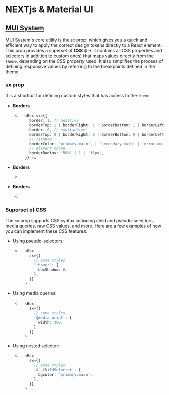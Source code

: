 # NEXTjs & Material UI




## [MUI System](https://mui.com/system/getting-started/)
MUI System's core utility is the `sx` prop, which gives you a quick and efficient way to apply the correct design tokens directly to a React element.
This prop provides a superset of **CSS** (i.e. it contains all CSS properties and selectors in addition to custom ones) that maps values directly from the `theme`, depending on the CSS property used. 
It also simplifies the process of defining responsive values by referring to the breakpoints defined in the theme.

### sx prop
It is a shortcut for defining custom styles that has access to the `theme`.

+ **Borders**
  + ```typescript
      <Box sx={{
        border: 1, // additive
        borderTop: 1 | borderRight: 1 | borderBottom: 1 | borderLeft: 1,
        border: 0, // subtractive
        borderTop: 0 | borderRight: 0 | borderBottom: 0 | borderLeft: 0,
        // rainbow
        borderColor: 'primary.main', | 'secondary.main' | 'error.main' | 'grey.500' | 'text.primary',
        // element shape
        borderRadius: '50%' | 1 | '16px',       
      }} >…
    ```
+ **Borders**
  + ```typescript


    ```
+ **Borders**
  + ```typescript


    ```



### Superset of CSS
The `sx` prop supports CSS syntax including child and pseudo-selectors, media queries, raw CSS values, and more. 
Here are a few examples of how you can implement these CSS features:

* Using pseudo-selectors:
  + ```typescript
      <Box
        sx={{
          // some styles
          ":hover": {
            boxShadow: 6,
          },
        }}
      >
    ```
* Using media queries:
  + ```typescript
      <Box
        sx={{
          // some styles
          '@media print': {
            width: 300,
          },
        }}
      >
    ```
* Using nested selector:
  + ```typescript
      <Box
        sx={{
          // some styles
          '& .ChildSelector': {
            bgcolor: 'primary.main',
          },
        }}
      >
    ```






















